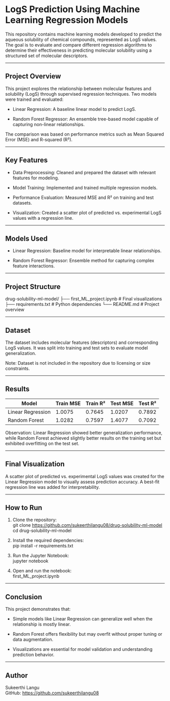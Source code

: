  # LogS Prediction Using Machine Learning Regression Models

This repository contains machine learning models developed to predict the aqueous solubility of chemical compounds, represented as LogS values. The goal is to evaluate and compare different regression algorithms to determine their effectiveness in predicting molecular solubility using a structured set of molecular descriptors.


--------------------------------------------------------------------------------


## Project Overview

This project explores the relationship between molecular features and solubility (LogS) through supervised regression techniques. Two models were trained and evaluated:

- Linear Regression: A baseline linear model to predict LogS.

- Random Forest Regressor: An ensemble tree-based model capable of capturing non-linear relationships.


The comparison was based on performance metrics such as Mean Squared Error (MSE) and R-squared (R²).


--------------------------------------------------------------------------------


## Key Features

- Data Preprocessing: Cleaned and prepared the dataset with relevant features for modeling.

- Model Training: Implemented and trained multiple regression models.

- Performance Evaluation: Measured MSE and R² on training and test datasets.

- Visualization: Created a scatter plot of predicted vs. experimental LogS values with a regression line.


--------------------------------------------------------------------------------


## Models Used

- Linear Regression: Baseline model for interpretable linear relationships.

- Random Forest Regressor: Ensemble method for capturing complex feature interactions.


--------------------------------------------------------------------------------


## Project Structure

drug-solubility-ml-model/
├── first_ML_project.ipynb # Final visualizations
├── requirements.txt # Python dependencies
└── README.md # Project overview



--------------------------------------------------------------------------------


## Dataset

The dataset includes molecular features (descriptors) and corresponding LogS values. It was split into training and test sets to evaluate model generalization.

Note: Dataset is not included in the repository due to licensing or size constraints.


--------------------------------------------------------------------------------


## Results

| Model              | Train MSE | Train R² | Test MSE | Test R² |
|-------------------|-----------|----------|----------|---------|
| Linear Regression | 1.0075    | 0.7645   | 1.0207   | 0.7892  |
| Random Forest     | 1.0282    | 0.7597   | 1.4077   | 0.7092  |

Observation: Linear Regression showed better generalization performance, while Random Forest achieved slightly better results on the training set but exhibited overfitting on the test set.


--------------------------------------------------------------------------------


## Final Visualization

A scatter plot of predicted vs. experimental LogS values was created for the Linear Regression model to visually assess prediction accuracy. A best-fit regression line was added for interpretability.


--------------------------------------------------------------------------------


## How to Run

1. Clone the repository:  
   git clone https://github.com/sukeerthilangu08/drug-solubility-ml-model  
   cd drug-solubility-ml-model

2. Install the required dependencies:  
   pip install -r requirements.txt

3. Run the Jupyter Notebook:  
   jupyter notebook

4. Open and run the notebook:  
   first_ML_project.ipynb


--------------------------------------------------------------------------------


## Conclusion

This project demonstrates that:

- Simple models like Linear Regression can generalize well when the relationship is mostly linear.

- Random Forest offers flexibility but may overfit without proper tuning or data augmentation.

- Visualizations are essential for model validation and understanding prediction behavior.


--------------------------------------------------------------------------------


## Author

Sukeerthi Langu  
GitHub: https://github.com/sukeerthilangu08
